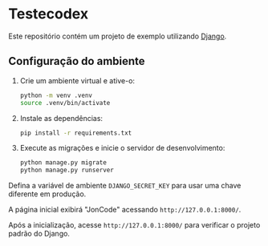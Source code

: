 # Testecodex

Este repositório contém um projeto de exemplo utilizando [Django](https://www.djangoproject.com/).

## Configuração do ambiente

1. Crie um ambiente virtual e ative-o:
   ```bash
   python -m venv .venv
   source .venv/bin/activate
   ```
2. Instale as dependências:
   ```bash
   pip install -r requirements.txt
   ```
3. Execute as migrações e inicie o servidor de desenvolvimento:
   ```bash
   python manage.py migrate
   python manage.py runserver
   ```

Defina a variável de ambiente `DJANGO_SECRET_KEY` para usar uma chave diferente em produção.

A página inicial exibirá "JonCode" acessando `http://127.0.0.1:8000/`.

Após a inicialização, acesse `http://127.0.0.1:8000/` para verificar o projeto padrão do Django.
